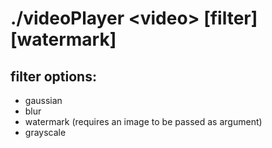 # ./videoPlayer \<video> \[filter] \[watermark]

## filter options:
- gaussian
- blur
- watermark (requires an image to be passed as argument)
- grayscale